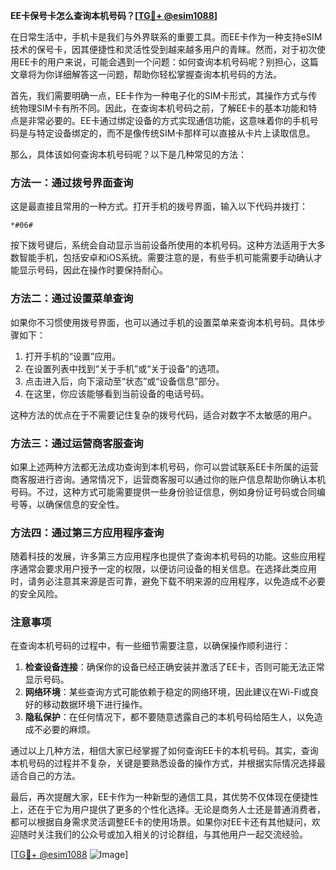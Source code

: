 **EE卡保号卡怎么查询本机号码？[[TG💪+ @esim1088](https://t.me/s/esim1088)]**

在日常生活中，手机卡是我们与外界联系的重要工具。而EE卡作为一种支持eSIM技术的保号卡，因其便捷性和灵活性受到越来越多用户的青睐。然而，对于初次使用EE卡的用户来说，可能会遇到一个问题：如何查询本机号码呢？别担心，这篇文章将为你详细解答这一问题，帮助你轻松掌握查询本机号码的方法。

首先，我们需要明确一点，EE卡作为一种电子化的SIM卡形式，其操作方式与传统物理SIM卡有所不同。因此，在查询本机号码之前，了解EE卡的基本功能和特点是非常必要的。EE卡通过绑定设备的方式实现通信功能，这意味着你的手机号码是与特定设备绑定的，而不是像传统SIM卡那样可以直接从卡片上读取信息。

那么，具体该如何查询本机号码呢？以下是几种常见的方法：

### 方法一：通过拨号界面查询

这是最直接且常用的一种方式。打开手机的拨号界面，输入以下代码并拨打：

```
*#06#
```

按下拨号键后，系统会自动显示当前设备所使用的本机号码。这种方法适用于大多数智能手机，包括安卓和iOS系统。需要注意的是，有些手机可能需要手动确认才能显示号码，因此在操作时要保持耐心。

### 方法二：通过设置菜单查询

如果你不习惯使用拨号界面，也可以通过手机的设置菜单来查询本机号码。具体步骤如下：

1. 打开手机的“设置”应用。
2. 在设置列表中找到“关于手机”或“关于设备”的选项。
3. 点击进入后，向下滚动至“状态”或“设备信息”部分。
4. 在这里，你应该能够看到当前设备的电话号码。

这种方法的优点在于不需要记住复杂的拨号代码，适合对数字不太敏感的用户。

### 方法三：通过运营商客服查询

如果上述两种方法都无法成功查询到本机号码，你可以尝试联系EE卡所属的运营商客服进行咨询。通常情况下，运营商客服可以通过你的账户信息帮助你确认本机号码。不过，这种方式可能需要提供一些身份验证信息，例如身份证号码或合同编号等，以确保信息的安全性。

### 方法四：通过第三方应用程序查询

随着科技的发展，许多第三方应用程序也提供了查询本机号码的功能。这些应用程序通常会要求用户授予一定的权限，以便访问设备的相关信息。在选择此类应用时，请务必注意其来源是否可靠，避免下载不明来源的应用程序，以免造成不必要的安全风险。

### 注意事项

在查询本机号码的过程中，有一些细节需要注意，以确保操作顺利进行：

1. **检查设备连接**：确保你的设备已经正确安装并激活了EE卡，否则可能无法正常显示号码。
2. **网络环境**：某些查询方式可能依赖于稳定的网络环境，因此建议在Wi-Fi或良好的移动数据环境下进行操作。
3. **隐私保护**：在任何情况下，都不要随意透露自己的本机号码给陌生人，以免造成不必要的麻烦。

通过以上几种方法，相信大家已经掌握了如何查询EE卡的本机号码。其实，查询本机号码的过程并不复杂，关键是要熟悉设备的操作方式，并根据实际情况选择最适合自己的方法。

最后，再次提醒大家，EE卡作为一种新型的通信工具，其优势不仅体现在便捷性上，还在于它为用户提供了更多的个性化选择。无论是商务人士还是普通消费者，都可以根据自身需求灵活调整EE卡的使用场景。如果你对EE卡还有其他疑问，欢迎随时关注我们的公众号或加入相关的讨论群组，与其他用户一起交流经验。

[[TG💪+ @esim1088](https://t.me/s/esim1088) ![Image](https://i.postimg.cc/4NQfJmqS/Snipaste-2025-05-13-00-14-12.png)]